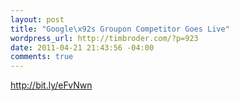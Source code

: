 ```yaml
--- 
layout: post
title: "Google\x92s Groupon Competitor Goes Live"
wordpress_url: http://timbroder.com/?p=923
date: 2011-04-21 21:43:56 -04:00
comments: true
---
```

<a href="http://bit.ly/eFvNwn " target="_blank">http://bit.ly/eFvNwn</a>
